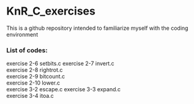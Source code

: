 # KnR_C_exercises
This is a github repository intended to familiarize myself with the coding environment

### List of codes: 

exercise 2-6   setbits.c
exercise 2-7   invert.c      
exercise 2-8   rightrot.c   
exercise 2-9   bitcount.c   
exercise 2-10  lower.c      
exercise 3-2   escape.c
exercise 3-3   expand.c     
exercise 3-4   itoa.c 

